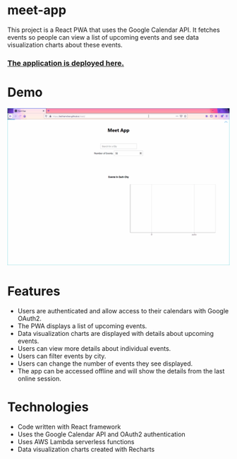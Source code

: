 # **meet-app**
This project is a React PWA that uses the Google Calendar API. It fetches events so people can view a list of upcoming events and see data visualization charts about these events.

### [The application is deployed here.](https://bethiamchan.github.io/meet/)


# Demo
![Screen recording of project demo](public/meetDemo.gif)


# Features
* Users are authenticated and allow access to their calendars with Google OAuth2.
* The PWA displays a list of upcoming events.
* Data visualization charts are displayed with details about upcoming events.
* Users can view more details about individual events.
* Users can filter events by city.
* Users can change the number of events they see displayed.
* The app can be accessed offline and will show the details from the last online session.


# Technologies
* Code written with React framework
* Uses the Google Calendar API and OAuth2 authentication
* Uses AWS Lambda serverless functions
* Data visualization charts created with Recharts